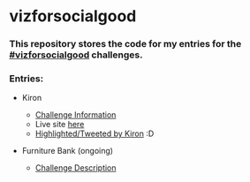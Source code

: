 # vizforsocialgood

### This repository stores the code for my entries for the [#vizforsocialgood](https://www.vizforsocialgood.com/) challenges.

### Entries:
- Kiron 
  - [Challenge Information](https://www.vizforsocialgood.com/join-a-project/kiron) 
  - Live site [here](https://www.dianameow.com/vizforsocialgood)
  - [Highlighted/Tweeted by Kiron](https://twitter.com/KironEducation/status/1177491858026401794) :D 

- Furniture Bank (ongoing)
  - [Challenge Description](https://www.vizforsocialgood.com/join-a-project/2019/9/23/furniture-bank)
